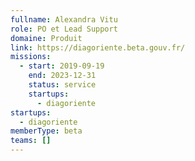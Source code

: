 ```yaml
---
fullname: Alexandra Vitu
role: PO et Lead Support
domaine: Produit
link: https://diagoriente.beta.gouv.fr/
missions:
  - start: 2019-09-19
    end: 2023-12-31
    status: service
    startups:
      - diagoriente
startups:
  - diagoriente
memberType: beta
teams: []
---
```

